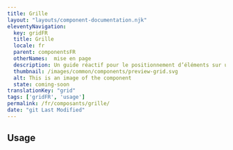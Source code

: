 ```yaml
---
title: Grille
layout: "layouts/component-documentation.njk"
eleventyNavigation:
  key: gridFR
  title: Grille
  locale: fr
  parent: componentsFR
  otherNames:  mise en page
  description: Un guide réactif pour le positionnement d’éléments sur une page.
  thumbnail: /images/common/components/preview-grid.svg
  alt: This is an image of the component
  state: coming-soon
translationKey: "grid"
tags: ['gridFR', 'usage']
permalink: /fr/composants/grille/
date: "git Last Modified"
---
```


## Usage